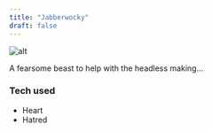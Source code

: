```yaml
---
title: "Jabberwocky"
draft: false
---
```


![alt](//via.placeholder.com/640x150)

A fearsome beast to help with the headless making...

### Tech used

* Heart
* Hatred
